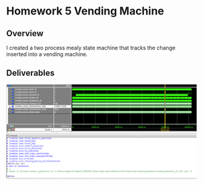 
# Homework 5 Vending Machine

## Overview
I created a two process mealy state machine that tracks the change inserted into a vending machine.

## Deliverables
![hw5_waveform_screenshot](https://github.com/msu-eele-fpga/labs-and-homework-NotJonnyJ/blob/hw-5/docs/assets/hw5_waveform.png)
![hw5_success_case_output screenshot](https://github.com/msu-eele-fpga/labs-and-homework-NotJonnyJ/blob/hw-5/docs/assets/hw5_success.png)




